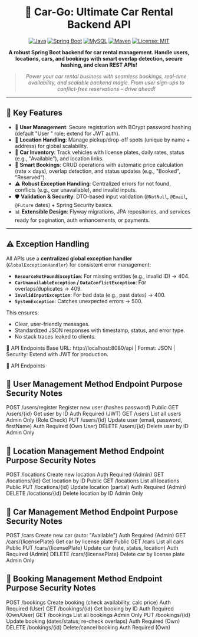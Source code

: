 <div align="center">

# 🚗 Car-Go: Ultimate Car Rental Backend API

[![Java](https://img.shields.io/badge/Java-21-blue.svg)](https://www.oracle.com/java/)
[![Spring Boot](https://img.shields.io/badge/Spring%20Boot-3.5.6-green.svg)](https://spring.io/projects/spring-boot)
[![MySQL](https://img.shields.io/badge/MySQL-8.0%2B-orange.svg)](https://www.mysql.com/)
[![Maven](https://img.shields.io/badge/Maven-3.6%2B-red.svg)](https://maven.apache.org/)
[![License: MIT](https://img.shields.io/badge/License-MIT-yellow.svg)](https://opensource.org/licenses/MIT)

**A robust Spring Boot backend for car rental management. Handle users, locations, cars, and bookings with smart overlap detection, secure hashing, and clean REST APIs!**


> *Power your car rental business with seamless bookings, real-time availability, and scalable backend magic. From user sign-ups to conflict-free reservations – drive ahead!*

</div>

---

## 🌟 Key Features

- 🔐 **User  Management**: Secure registration with BCrypt password hashing (default "User " role; extend for JWT auth).
- 📍 **Location Handling**: Manage pickup/drop-off spots (unique by name + address) for global scalability.
- 🚙 **Car Inventory**: Track vehicles with license plates, daily rates, status (e.g., "Available"), and location links.
- 📅 **Smart Bookings**: CRUD operations with automatic price calculation (rate × days), overlap detection, and status updates (e.g., "Booked", "Reserved").
- ⚠️ **Robust Exception Handling**: Centralized errors for not found, conflicts (e.g., car unavailable), and invalid inputs.
- 🛡️ **Validation & Security**: DTO-based input validation (`@NotNull`, `@Email`, `@Future` dates) + Spring Security basics.
- 📊 **Extensible Design**: Flyway migrations, JPA repositories, and services ready for pagination, auth enhancements, or payments.

---

## ⚠️ Exception Handling

All APIs use a **centralized global exception handler** (`GlobalExceptionHandler`) for consistent error management:

- **`ResourceNotFoundException`**: For missing entities (e.g., invalid ID) → 404.
- **`CarUnavailableException` / `DataConflictException`**: For overlaps/duplicates → 409.
- **`InvalidInputException`**: For bad data (e.g., past dates) → 400.
- **`SystemException`**: Catches unexpected errors → 500.

This ensures:
- Clear, user-friendly messages.
- Standardized JSON responses with timestamp, status, and error type.
- No stack traces leaked to clients.


📂 API Endpoints
Base URL: http://localhost:8080/api | Format: JSON | Security: Extend with JWT for production.

📂 API Endpoints

👥 User Management
Method	   Endpoint   	         Purpose	                                            Security Notes
----------------------------------------------------------------------------------------------------------------
POST	     /users/register	     Register new user (hashes password)	                Public
GET      	 /users/{id}	         Get user by ID	                                      Auth Required (JWT)
GET      	 /users	               List all users	                                      Admin Only (Role Check)
PUT	       /users/{id}	         Update user (email, password, firstName)	            Auth Required (Own User)
DELETE	   /users/{id}	         Delete user by ID	                                  Admin Only


📍 Location Management
Method   	Endpoint	            Purpose	                                               Security Notes
-----------------------------------------------------------------------------------------------------------------
POST    	/locations	          Create new location                       	           Auth Required (Admin)
GET	      /locations/{id}	      Get location by ID                        	           Public
GET	      /locations	          List all locations	                                   Public
PUT	      /locations/{id}  	    Update location (partial)	                             Auth Required (Admin)
DELETE	  /locations/{id}	      Delete location by ID	                                 Admin Only


🚙 Car Management
Method	  Endpoint	             Purpose                                    	         Security Notes
-----------------------------------------------------------------------------------------------------------------
POST	   /cars	                 Create new car (auto: "Available")	                   Auth Required (Admin)
GET	     /cars/{licensePlate}	   Get car by license plate	                             Public
GET	     /cars	                 List all cars	                                       Public
PUT	     /cars/{licensePlate}	   Update car (rate, status, location)       	           Auth Required (Admin)
DELETE	 /cars/{licensePlate}	   Delete car by license plate	                         Admin Only


📅 Booking Management
Method	  Endpoint	             Purpose	                                              Security Notes
-----------------------------------------------------------------------------------------------------------------
POST	    /bookings	             Create booking (check availability, calc price)	      Auth Required (User)
GET	      /bookings/{id}	       Get booking by ID	                                    Auth Required (Own/User)
GET	      /bookings	             List all bookings	                                    Admin Only
PUT	      /bookings/{id}	       Update booking (dates/status; re-check overlaps)     	Auth Required (Own)
DELETE	  /bookings/{id}	       Delete/cancel booking	                                Auth Required (Own)



